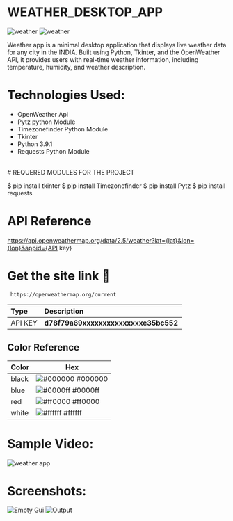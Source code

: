 # WEATHER_DESKTOP_APP

![weather](https://img.shields.io/badge/GUI-Tkinter-orange?style=flat-square&logo=python) 
![weather](https://img.shields.io/badge/API-openweather-blue?style=flat-square&logo=api)

Weather app is a minimal desktop application that displays live weather data for any city in the INDIA. Built using Python, Tkinter, and the OpenWeather API, it provides users with real-time weather information, including temperature, humidity, and weather description.

# Technologies Used:
- OpenWeather Api
- Pytz python Module
- Timezonefinder Python Module
- Tkinter 
- Python 3.9.1
- Requests Python Module
</br>
# REQUERED  MODULES FOR THE PROJECT 

$ pip install tkinter
$ pip install Timezonefinder
$ pip install Pytz
$ pip install requests


# API Reference

https://api.openweathermap.org/data/2.5/weather?lat={lat}&lon={lon}&appid={API key}

# Get the site link 🔗 

```
 https://openweathermap.org/current 
```

| Type     | Description                         |
| :--------| :-----------------------------------|
| API KEY  |**d78f79a69xxxxxxxxxxxxxxxe35bc552** |

## Color Reference


| Color             | Hex                                                                |
| ----------------- | ------------------------------------------------------------------ |
| black  | ![#000000](https://via.placeholder.com/10/000000?text=+) #000000 |
| blue   | ![#0000ff](https://via.placeholder.com/10/0000ff?text=+) #0000ff |
| red    | ![#ff0000](https://via.placeholder.com/10/ff0000?text=+) #ff0000 |
| white  | ![#ffffff](https://via.placeholder.com/10/ffffff?text=+) #ffffff |


# Sample Video:
![weather app](https://user-images.githubusercontent.com/87264935/163821347-f988efc2-79ea-40cd-acae-e6e4d780e49e.gif)

# Screenshots:
![Empty Gui](https://user-images.githubusercontent.com/87264935/163683668-f659b80e-2ef2-4553-99d2-6f0728c7a968.png)
![Output](https://user-images.githubusercontent.com/87264935/163683683-1b0c70c1-0c52-46d2-b7a9-962626c15238.png)

